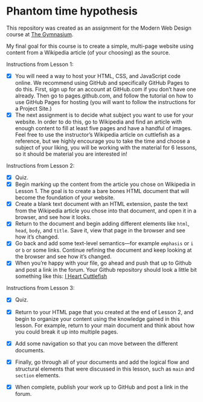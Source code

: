 # Phantom time hypothesis
This repository was created as an assignment for the Modern Web Design course at [The Gymnasium](http://www.thegymnasium.com).

My final goal for this course is to create a simple, multi-page website using content from a Wikipedia article (of
your choosing) as the source.

Instructions from Lesson 1:
- [x] You will need a way to host your HTML, CSS, and JavaScript code online. We recommend using GitHub
and specifically GitHub Pages to do this. First, sign up for an account at GitHub.com if you don’t have one
already. Then go to pages.github.com, and follow the tutorial on how to use GitHub Pages for hosting (you
will want to follow the instructions for a Project Site.)
- [x] The next assignment is to decide what subject you want to use for your website. In order to do this, go to
Wikipedia and find an article with enough content to fill at least five pages and have a handful of images.
Feel free to use the instructor’s Wikipedia article on cuttlefish as a reference, but we highly encourage you
to take the time and choose a subject of your liking, you will be working with the material for 6 lessons, so it
should be material you are interested in!

Instructions from Lesson 2:
- [x] Quiz.
- [x] Begin marking up the content from the article you chose on Wikipedia in Lesson 1. The goal is to create a
bare bones HTML document that will become the foundation of your website. 
- [x] Create a blank text document with an HTML extension, paste the text from the Wikipedia article you
chose into that document, and open it in a browser, and see how it looks.
- [x] Return to the document and begin adding different elements like <code>html</code>, <code>head</code>, <code>body</code>, and <code>title</code>. Save it, view that page in the browser and see how it’s changed.
- [x] Go back and add some text-level semantics—for example <code>emphasis</code> or <code>i</code> or <code>b</code> or some links.
Continue refining the document and keep looking at the browser and see how it’s changed.
- [x] When you’re happy with your file, go ahead and push that up to Github and post a link in the forum.
Your Github repository should look a little bit something like this: [I Heart Cuttlefish](http://aarongustafson.github.io/i-heart-cuttlefish/)

Instructions from Lesson 3:
- [x] Quiz.
- [x] Return to your HTML page that you created at the end of Lesson 2, and begin to organize your
content using the knowledge gained in this lesson. For example, return to your main document and
think about how you could break it up into multiple pages.
- [x] Add some navigation so that you can move between the different documents. 
- [x] Finally, go through all of your documents and add the logical flow and structural elements that
were discussed in this lesson, such as <code>main</code> and <code>section</code> elements.
- [x] When complete, publish your work up to GitHub and post a link in the forum.

